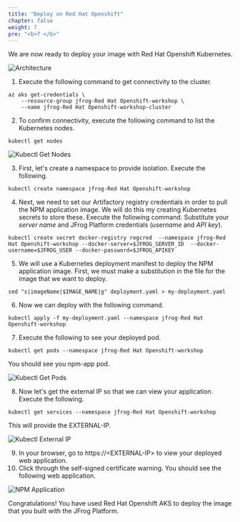 ```yaml
---
title: "Deploy on Red Hat Openshift"
chapter: false
weight: 7
pre: "<b>7 </b>"
---
```


We are now ready to deploy your image with Red Hat Openshift Kubernetes.

![Architecture](/images/architecture.svg)

1. Execute the following command to get connectivity to the cluster.

```
az aks get-credentials \
    --resource-group jfrog-Red Hat Openshift-workshop \
    --name jfrog-Red Hat Openshift-workshop-cluster
```

2. To confirm connectivity, execute the following command to list the Kubernetes nodes.

``
kubectl get nodes
``

![Kubectl Get Nodes](/images/kubectl-get-nodes.png)

3. First, let's create a namespace to provide isolation. Execute the following.

``
kubectl create namespace jfrog-Red Hat Openshift-workshop
``

4. Next, we need to set our Artifactory registry credentials in order to pull the NPM application image. We will do this my creating Kubernetes secrets to store these. Execute the following command. Substitute your _server name_ and JFrog Platform credentials (_username_ and _API key_).

``
kubectl create secret docker-registry regcred 
    --namespace jfrog-Red Hat Openshift-workshop
    --docker-server=$JFROG_SERVER_ID 
    --docker-username=$JFROG_USER
    --docker-password=$JFROG_APIKEY
``

5. We will use a Kubernetes deployment manifest to deploy the NPM application image. First, we must make a substitution in the file for the image that we want to deploy.

``
sed "s|imageName|$IMAGE_NAME|g" deployment.yaml > my-deployment.yaml
``

6. Now we can deploy with the following command.

``
kubectl apply -f my-deployment.yaml --namespace jfrog-Red Hat Openshift-workshop
``

7. Execute the following to see your deployed pod.

``
kubectl get pods --namespace jfrog-Red Hat Openshift-workshop
``

You should see you npm-app pod.

![Kubectl Get Pods](/images/kubectl-get-pods.png)

8. Now let's get the external IP so that we can view your application. Execute the following.

``
kubectl get services --namespace jfrog-Red Hat Openshift-workshop
``

This will provide the EXTERNAL-IP.

![Kubectl External IP](/images/kubectl-external-ip.png)

9. In your browser, go to https://\<EXTERNAL-IP\> to view your deployed web application. 
10. Click through the self-signed certificate warning. You should see the following web application.

![NPM Application](/images/npm-app.png)


Congratulations! You have used Red Hat Openshift AKS to deploy the image that you built with the JFrog Platform.



